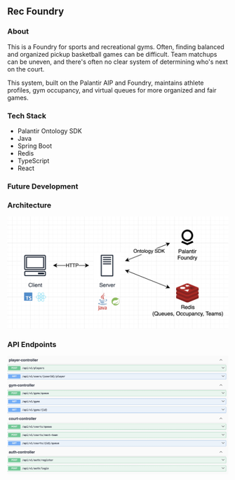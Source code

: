 ## Rec Foundry

### About
This is a Foundry for sports and recreational gyms. Often, finding balanced and 
organized pickup basketball games can be difficult. Team matchups can be uneven, 
and there's often no clear system of determining who's next on the court.

This system, built on the Palantir AIP and Foundry, maintains athlete profiles, gym occupancy, and virtual queues for more organized and fair games.
 
### Tech Stack
- Palantir Ontology SDK
- Java
- Spring Boot
- Redis
- TypeScript
- React

### Future Development

### Architecture
![architecture](./.github/architecture.jpg)

### API Endpoints
![api-endpoints](./.github/api-endpoints.jpg)
